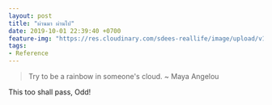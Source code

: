 ```yaml
---
layout: post
title: "ผ่านมา ผ่านไป"
date: 2019-10-01 22:39:40 +0700
feature-img: "https://res.cloudinary.com/sdees-reallife/image/upload/v1555658919/sample_feature_img.png"
tags:
- Reference
---
```

> Try to be a rainbow in someone's cloud. ~ Maya Angelou

<i class="fa fa-child" style="color:plum"></i>

This too shall pass, Odd!
